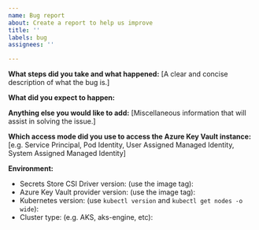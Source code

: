 ```yaml
---
name: Bug report
about: Create a report to help us improve
title: ''
labels: bug
assignees: ''

---
```


**What steps did you take and what happened:**
[A clear and concise description of what the bug is.]


**What did you expect to happen:**


**Anything else you would like to add:**
[Miscellaneous information that will assist in solving the issue.]


**Which access mode did you use to access the Azure Key Vault instance:**
[e.g. Service Principal, Pod Identity, User Assigned Managed Identity, System Assigned Managed Identity]


**Environment:**

- Secrets Store CSI Driver version: (use the image tag):
- Azure Key Vault provider version: (use the image tag):
- Kubernetes version: (use `kubectl version` and `kubectl get nodes -o wide`):
- Cluster type: (e.g. AKS, aks-engine, etc):
